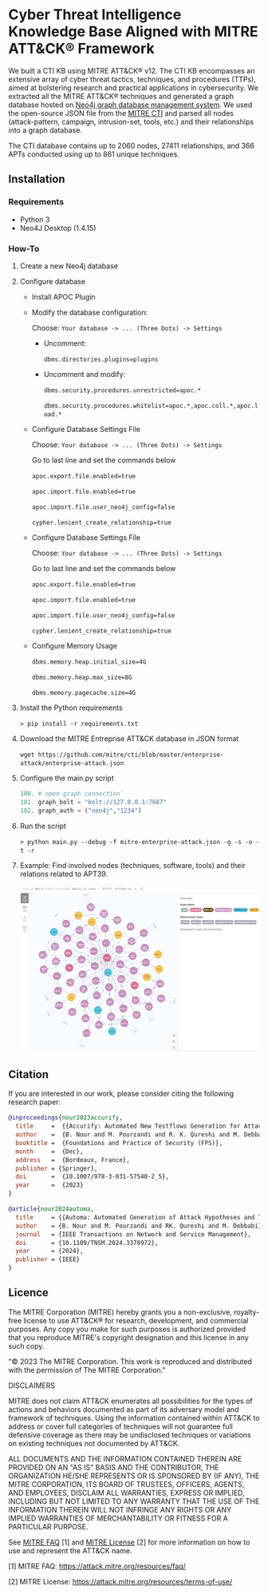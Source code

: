 
# Cyber Threat Intelligence Knowledge Base Aligned with MITRE ATT&CK® Framework

We built a CTI KB using MITRE ATT&CK® v12. The CTI KB encompasses an extensive array of cyber threat tactics, techniques, and procedures (TTPs), aimed at bolstering research and practical applications in cybersecurity. We extracted all the MITRE ATT&CK® techniques and generated a graph database hosted on [Neo4j graph database management system][neo]. We used the open-source JSON file from the [MITRE CTI][mitrecti] and parsed all nodes (attack-pattern, campaign, intrusion-set, tools, etc.) and their relationships into a graph database.

The CTI database contains up to 2060 nodes, 27411 relationships, and 366 APTs conducted using up to 861 unique techniques.

## Installation

### Requirements
* Python 3
* Neo4J Desktop (1.4.15)

### How-To
1. Create a new Neo4j database
2. Configure database
    + Install APOC Plugin

    + Modify the database configuration:
    
        Choose: `Your database -> ... (Three Dots) -> Settings`
        + Uncomment: 
        
          `dbms.directories.plugins=plugins`
        
        + Uncomment and modify:

          `dbms.security.procedures.unrestricted=apoc.*`

          `dbms.security.procedures.whitelist=apoc.*,apoc.coll.*,apoc.load.*`

    + Configure Database Settings File

        Choose: `Your database -> ... (Three Dots) -> Settings`

        Go to last line and set the commands below

        `apoc.export.file.enabled=true`

        `apoc.import.file.enabled=true`

        `apoc.import.file.user_neo4j_config=false`

        `cypher.lenient_create_relationship=true`

    + Configure Database Settings File

        Choose: `Your database -> ... (Three Dots) -> Settings`

        Go to last line and set the commands below

        `apoc.export.file.enabled=true`

        `apoc.import.file.enabled=true`

        `apoc.import.file.user_neo4j_config=false`

        `cypher.lenient_create_relationship=true`
      
    + Configure Memory Usage

      `dbms.memory.heap.initial_size=4G`

      `dbms.memory.heap.max_size=8G`
      
      `dbms.memory.pagecache.size=4G`

3. Install the Python requirements

    `> pip install -r requirements.txt`

4. Download the MITRE Entreprise ATT&CK database in JSON format

    `wget https://github.com/mitre/cti/blob/master/enterprise-attack/enterprise-attack.json`


5. Configure the main.py script

    ```python
    100. # open graph connection`
    101. graph_bolt = "bolt://127.0.0.1:7687"
    102. graph_auth = ("neo4j","1234")
    ```

6. Run the script

    `> python main.py --debug -f mitre-enterprise-attack.json -g -s -o -t -r`

7. Example: Find involved nodes (techniques, software, tools) and their relations related to APT39.

    ![](example.png)

## Citation
If you are interested in our work, please consider citing the following research paper:

```bibtex
@inproceedings{nour2023accurify,
  title     =  {{Accurify: Automated New Testflows Generation for Attack Variants in Threat Hunting}},
  author    =  {B. Nour and M. Pourzandi and R. K. Qureshi and M. Debbabi},
  booktitle =  {Foundations and Practice of Security (FPS)},
  month     =  {Dec},
  address   =  {Bordeaux, France},
  publisher = {Springer},
  doi       =  {10.1007/978-3-031-57540-2_5},
  year      =  {2023}
}
```

```bibtex
@article{nour2024automa,
  title     = {{Automa: Automated Generation of Attack Hypotheses and Their Variants for Threat Hunting using Knowledge Discovery}},
  author    = {B. Nour and M. Pourzandi and RK. Qureshi and M. Debbabi},
  journal   = {IEEE Transactions on Network and Service Management},
  doi       = {10.1109/TNSM.2024.3378972},
  year      = {2024},
  publisher = {IEEE}
}
```

## Licence
The MITRE Corporation (MITRE) hereby grants you a non-exclusive, royalty-free license to use ATT&CK® for research, development, and commercial purposes. Any copy you make for such purposes is authorized provided that you reproduce MITRE's copyright designation and this license in any such copy.

"© 2023 The MITRE Corporation. This work is reproduced and distributed with the permission of The MITRE Corporation."

DISCLAIMERS

MITRE does not claim ATT&CK enumerates all possibilities for the types of actions and behaviors documented as part of its adversary model and framework of techniques. Using the information contained within ATT&CK to address or cover full categories of techniques will not guarantee full defensive coverage as there may be undisclosed techniques or variations on existing techniques not documented by ATT&CK.

ALL DOCUMENTS AND THE INFORMATION CONTAINED THEREIN ARE PROVIDED ON AN "AS IS" BASIS AND THE CONTRIBUTOR, THE ORGANIZATION HE/SHE REPRESENTS OR IS SPONSORED BY (IF ANY), THE MITRE CORPORATION, ITS BOARD OF TRUSTEES, OFFICERS, AGENTS, AND EMPLOYEES, DISCLAIM ALL WARRANTIES, EXPRESS OR IMPLIED, INCLUDING BUT NOT LIMITED TO ANY WARRANTY THAT THE USE OF THE INFORMATION THEREIN WILL NOT INFRINGE ANY RIGHTS OR ANY IMPLIED WARRANTIES OF MERCHANTABILITY OR FITNESS FOR A PARTICULAR PURPOSE.

See [MITRE FAQ][faq] [1] and [MITRE License][licence] [2] for more information on how to use and represent the ATT&CK name.

[1] MITRE FAQ: https://attack.mitre.org/resources/faq/ 

[2] MITRE License: https://attack.mitre.org/resources/terms-of-use/

[faq]: https://attack.mitre.org/resources/faq/ "FAQ"
[licence]: https://attack.mitre.org/resources/terms-of-use/ "Licence"
[neo]: www.neo4j.com "Neo4j graph database management system"
[mitrecti]: www.github.com/mitre/cti/ "MITRE CTI"
